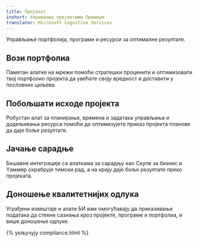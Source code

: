 ```yaml
---
title: Пројекат
inshort: Управљање пројектима Премиум
translator: Microsoft Cognitive Services
---
```


Управљање портфолија, програми и ресурси за оптималне резултате.

## Вози портфолиа
Паметан алатке на мрежи помоћи стратешки проценити и оптимизовати твој портфолио пројекта да увећате своју вредност и доставити у пословних циљева. 

## Побољшати исходе пројекта
Робустан алат за планирање, времена и задатака управљања и додељивања ресурса помоћи да оптимизујете приказ пројекта планове да даје боље резултате. 

## Јачање сарадње
Бешавне интеграције са алаткама за сарадњу као Скyпе за бизнис и Yаммер охрабрује тимски рад, а на крају даје боље резултате преко пројеката. 

## Доношење квалитетнијих одлука 
Уграђени извештаје и алате БИ вам омогућавају да приказивање података да стекне сазнања кроз пројекте, програме и портфолиа, и више доношење одлуке. 

{% укључују compliance.html %}



